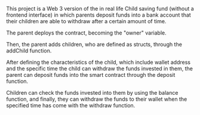 This project is a Web 3 version of the in real life Child saving fund (without a frontend interface) in which parents deposit funds into a bank account that their children are able to withdraw after a certain amount of time.

The parent deploys the contract, becoming the "owner" variable. 

Then, the parent adds children, who are defined as structs, through the addChild function. 

After defining the characteristics of the child, which include wallet address and the specific time the child can withdraw the funds invested in them, the parent can deposit funds into the smart contract through the deposit function.

Children can check the funds invested into them by using the balance function, and finally, they can withdraw the funds to their wallet when the specified time has come with the withdraw function.